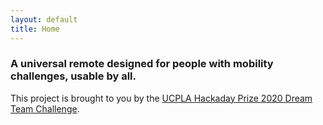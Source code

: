 ```yaml
---
layout: default
title: Home
---
```


### A universal remote designed for people with mobility challenges, usable by all.

This project is brought to you by the [UCPLA Hackaday Prize 2020 Dream Team Challenge](https://hackaday.io/project/173454-2020-hdp-dream-team-ucpla).
